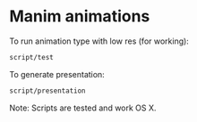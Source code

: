 # Manim animations

To run animation type with low res (for working):

```sh
script/test
```

To generate presentation:

```sh
script/presentation
```

Note: Scripts are tested and work OS X.
